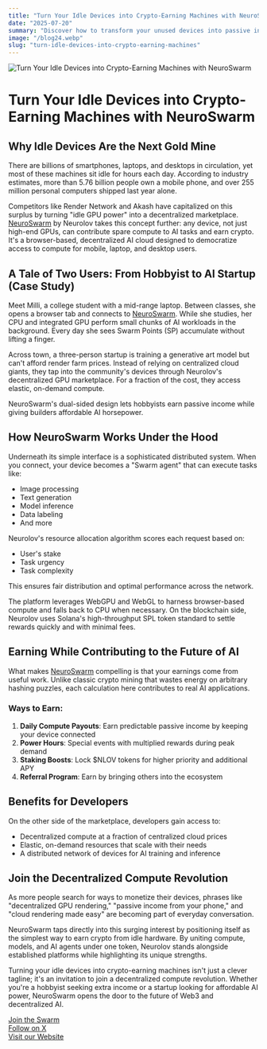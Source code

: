 ```yaml
---
title: "Turn Your Idle Devices into Crypto-Earning Machines with NeuroSwarm"
date: "2025-07-20"
summary: "Discover how to transform your unused devices into passive income generators by contributing to the decentralized AI revolution with NeuroSwarm."
image: "/blog24.webp"
slug: "turn-idle-devices-into-crypto-earning-machines"
---
```


![Turn Your Idle Devices into Crypto-Earning Machines with NeuroSwarm](/blog24.webp)

# Turn Your Idle Devices into Crypto-Earning Machines with NeuroSwarm

## Why Idle Devices Are the Next Gold Mine

There are billions of smartphones, laptops, and desktops in circulation, yet most of these machines sit idle for hours each day. According to industry estimates, more than 5.76 billion people own a mobile phone, and over 255 million personal computers shipped last year alone. 

Competitors like Render Network and Akash have capitalized on this surplus by turning "idle GPU power" into a decentralized marketplace. [NeuroSwarm](https://swarm.neurolov.ai) by Neurolov takes this concept further: any device, not just high-end GPUs, can contribute spare compute to AI tasks and earn crypto. It's a browser-based, decentralized AI cloud designed to democratize access to compute for mobile, laptop, and desktop users.

## A Tale of Two Users: From Hobbyist to AI Startup (Case Study)

Meet Milli, a college student with a mid-range laptop. Between classes, she opens a browser tab and connects to [NeuroSwarm](https://swarm.neurolov.ai). While she studies, her CPU and integrated GPU perform small chunks of AI workloads in the background. Every day she sees Swarm Points (SP) accumulate without lifting a finger. 

Across town, a three-person startup is training a generative art model but can't afford render farm prices. Instead of relying on centralized cloud giants, they tap into the community's devices through Neurolov's decentralized GPU marketplace. For a fraction of the cost, they access elastic, on-demand compute. 

NeuroSwarm's dual-sided design lets hobbyists earn passive income while giving builders affordable AI horsepower.

## How NeuroSwarm Works Under the Hood

Underneath its simple interface is a sophisticated distributed system. When you connect, your device becomes a "Swarm agent" that can execute tasks like:

- Image processing
- Text generation
- Model inference
- Data labeling
- And more

Neurolov's resource allocation algorithm scores each request based on:
- User's stake
- Task urgency
- Task complexity

This ensures fair distribution and optimal performance across the network.

The platform leverages WebGPU and WebGL to harness browser-based compute and falls back to CPU when necessary. On the blockchain side, Neurolov uses Solana's high-throughput SPL token standard to settle rewards quickly and with minimal fees. 

## Earning While Contributing to the Future of AI

What makes [NeuroSwarm](https://swarm.neurolov.ai) compelling is that your earnings come from useful work. Unlike classic crypto mining that wastes energy on arbitrary hashing puzzles, each calculation here contributes to real AI applications.

### Ways to Earn:

1. **Daily Compute Payouts**: Earn predictable passive income by keeping your device connected
2. **Power Hours**: Special events with multiplied rewards during peak demand
3. **Staking Boosts**: Lock $NLOV tokens for higher priority and additional APY
4. **Referral Program**: Earn by bringing others into the ecosystem

## Benefits for Developers

On the other side of the marketplace, developers gain access to:
- Decentralized compute at a fraction of centralized cloud prices
- Elastic, on-demand resources that scale with their needs
- A distributed network of devices for AI training and inference

## Join the Decentralized Compute Revolution

As more people search for ways to monetize their devices, phrases like "decentralized GPU rendering," "passive income from your phone," and "cloud rendering made easy" are becoming part of everyday conversation. 

NeuroSwarm taps directly into this surging interest by positioning itself as the simplest way to earn crypto from idle hardware. By uniting compute, models, and AI agents under one token, Neurolov stands alongside established platforms while highlighting its unique strengths.

Turning your idle devices into crypto-earning machines isn't just a clever tagline; it's an invitation to join a decentralized compute revolution. Whether you're a hobbyist seeking extra income or a startup looking for affordable AI power, NeuroSwarm opens the door to the future of Web3 and decentralized AI.

[Join the Swarm](https://swarm.neurolov.ai)  
[Follow on X](https://x.com/neurolov)  
[Visit our Website](https://neurolov.ai)
